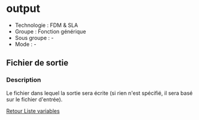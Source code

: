 # output

* Technologie : FDM & SLA
* Groupe : Fonction générique
* Sous groupe : -
* Mode : - 

## Fichier de sortie

### Description

Le fichier dans lequel la sortie sera écrite (si rien n'est spécifié, il sera basé sur le fichier d'entrée).

[Retour Liste variables](variable_list.md)